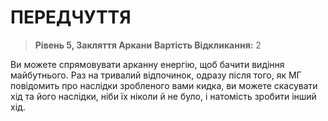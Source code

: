 ﻿# ПЕРЕДЧУТТЯ

> **Рівень 5, Закляття Аркани**
> **Вартість Відкликання:** 2

Ви можете спрямовувати арканну енергію, щоб бачити видіння майбутнього. Раз на тривалий відпочинок, одразу після того, як МГ повідомить про наслідки зробленого вами кидка, ви можете скасувати хід та його наслідки, ніби їх ніколи й не було, і натомість зробити інший хід.